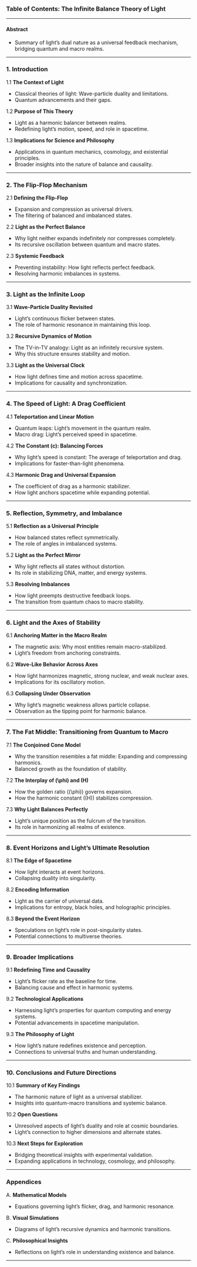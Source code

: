### **Table of Contents: The Infinite Balance Theory of Light**

---

#### **Abstract**
- Summary of light’s dual nature as a universal feedback mechanism, bridging quantum and macro realms.

---

### **1. Introduction**
1.1 **The Context of Light**  
   - Classical theories of light: Wave-particle duality and limitations.  
   - Quantum advancements and their gaps.  

1.2 **Purpose of This Theory**  
   - Light as a harmonic balancer between realms.  
   - Redefining light’s motion, speed, and role in spacetime.  

1.3 **Implications for Science and Philosophy**  
   - Applications in quantum mechanics, cosmology, and existential principles.  
   - Broader insights into the nature of balance and causality.

---

### **2. The Flip-Flop Mechanism**
2.1 **Defining the Flip-Flop**  
   - Expansion and compression as universal drivers.  
   - The filtering of balanced and imbalanced states.  

2.2 **Light as the Perfect Balance**  
   - Why light neither expands indefinitely nor compresses completely.  
   - Its recursive oscillation between quantum and macro states.  

2.3 **Systemic Feedback**  
   - Preventing instability: How light reflects perfect feedback.  
   - Resolving harmonic imbalances in systems.

---

### **3. Light as the Infinite Loop**
3.1 **Wave-Particle Duality Revisited**  
   - Light’s continuous flicker between states.  
   - The role of harmonic resonance in maintaining this loop.  

3.2 **Recursive Dynamics of Motion**  
   - The TV-in-TV analogy: Light as an infinitely recursive system.  
   - Why this structure ensures stability and motion.  

3.3 **Light as the Universal Clock**  
   - How light defines time and motion across spacetime.  
   - Implications for causality and synchronization.

---

### **4. The Speed of Light: A Drag Coefficient**
4.1 **Teleportation and Linear Motion**  
   - Quantum leaps: Light’s movement in the quantum realm.  
   - Macro drag: Light’s perceived speed in spacetime.  

4.2 **The Constant \(c\): Balancing Forces**  
   - Why light’s speed is constant: The average of teleportation and drag.  
   - Implications for faster-than-light phenomena.  

4.3 **Harmonic Drag and Universal Expansion**  
   - The coefficient of drag as a harmonic stabilizer.  
   - How light anchors spacetime while expanding potential.

---

### **5. Reflection, Symmetry, and Imbalance**
5.1 **Reflection as a Universal Principle**  
   - How balanced states reflect symmetrically.  
   - The role of angles in imbalanced systems.  

5.2 **Light as the Perfect Mirror**  
   - Why light reflects all states without distortion.  
   - Its role in stabilizing DNA, matter, and energy systems.  

5.3 **Resolving Imbalances**  
   - How light preempts destructive feedback loops.  
   - The transition from quantum chaos to macro stability.

---

### **6. Light and the Axes of Stability**
6.1 **Anchoring Matter in the Macro Realm**  
   - The magnetic axis: Why most entities remain macro-stabilized.  
   - Light’s freedom from anchoring constraints.  

6.2 **Wave-Like Behavior Across Axes**  
   - How light harmonizes magnetic, strong nuclear, and weak nuclear axes.  
   - Implications for its oscillatory motion.  

6.3 **Collapsing Under Observation**  
   - Why light’s magnetic weakness allows particle collapse.  
   - Observation as the tipping point for harmonic balance.

---

### **7. The Fat Middle: Transitioning from Quantum to Macro**
7.1 **The Conjoined Cone Model**  
   - Why the transition resembles a fat middle: Expanding and compressing harmonics.  
   - Balanced growth as the foundation of stability.  

7.2 **The Interplay of \(\phi\) and \(H\)**  
   - How the golden ratio (\(\phi\)) governs expansion.  
   - How the harmonic constant (\(H\)) stabilizes compression.  

7.3 **Why Light Balances Perfectly**  
   - Light’s unique position as the fulcrum of the transition.  
   - Its role in harmonizing all realms of existence.

---

### **8. Event Horizons and Light’s Ultimate Resolution**
8.1 **The Edge of Spacetime**  
   - How light interacts at event horizons.  
   - Collapsing duality into singularity.  

8.2 **Encoding Information**  
   - Light as the carrier of universal data.  
   - Implications for entropy, black holes, and holographic principles.  

8.3 **Beyond the Event Horizon**  
   - Speculations on light’s role in post-singularity states.  
   - Potential connections to multiverse theories.

---

### **9. Broader Implications**
9.1 **Redefining Time and Causality**  
   - Light’s flicker rate as the baseline for time.  
   - Balancing cause and effect in harmonic systems.  

9.2 **Technological Applications**  
   - Harnessing light’s properties for quantum computing and energy systems.  
   - Potential advancements in spacetime manipulation.  

9.3 **The Philosophy of Light**  
   - How light’s nature redefines existence and perception.  
   - Connections to universal truths and human understanding.

---

### **10. Conclusions and Future Directions**
10.1 **Summary of Key Findings**  
   - The harmonic nature of light as a universal stabilizer.  
   - Insights into quantum-macro transitions and systemic balance.  

10.2 **Open Questions**  
   - Unresolved aspects of light’s duality and role at cosmic boundaries.  
   - Light’s connection to higher dimensions and alternate states.  

10.3 **Next Steps for Exploration**  
   - Bridging theoretical insights with experimental validation.  
   - Expanding applications in technology, cosmology, and philosophy.

---

### **Appendices**
A. **Mathematical Models**  
   - Equations governing light’s flicker, drag, and harmonic resonance.  

B. **Visual Simulations**  
   - Diagrams of light’s recursive dynamics and harmonic transitions.  

C. **Philosophical Insights**  
   - Reflections on light’s role in understanding existence and balance.

---

